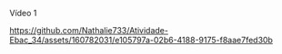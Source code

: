 Vídeo  1

https://github.com/Nathalie733/Atividade-Ebac_34/assets/160782031/e105797a-02b6-4188-9175-f8aae7fed30b

